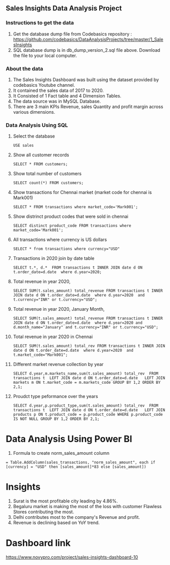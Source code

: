 ## Sales Insights Data Analysis Project

### Instructions to get the data

1. Get the database dump file from Codebasics repository : https://github.com/codebasics/DataAnalysisProjects/tree/master/1_SalesInsights
1. SQL database dump is in db_dump_version_2.sql file above. Download the file to your local computer.

### About the data
1. The Sales Insights Dashboard was built using the dataset provided by codebasics Youtube channel.
1. It contained the sales data of 2017 to 2020.
1. It Consisted of 1 Fact table and 4 Dimension Tables.
1. The data source was in MySQL Database.
1. There are 3 main KPIs Revenue, sales Quantity and profit margin across various dimensions.

### Data Analysis Using SQL

1. Select the database

    `USE sales`

1. Show all customer records

    `SELECT * FROM customers;`

1. Show total number of customers

    `SELECT count(*) FROM customers;`

1. Show transactions for Chennai market (market code for chennai is Mark001)

    `SELECT * FROM transactions where market_code='Mark001';`

1. Show distrinct product codes that were sold in chennai

    `SELECT distinct product_code FROM transactions where market_code='Mark001';`

1. All transactions where currency is US dollars

    `SELECT * from transactions where currency="USD"`

1. Transactions in 2020 join by date table

    `SELECT t.*, d.* 
FROM transactions t
INNER JOIN date d
ON t.order_date=d.date 
where d.year=2020;`

1. Total revenue in year 2020,

    `SELECT SUM(t.sales_amount) total_revenue
FROM transactions t
INNER JOIN date d
ON t.order_date=d.date 
where d.year=2020 
and t.currency="INR" or t.currency="USD";`
	
1. Total revenue in year 2020, January Month,

    `SELECT SUM(t.sales_amount) total_revenue
FROM transactions t
INNER JOIN date d
ON t.order_date=d.date 
where d.year=2020 and d.month_name="January"
and t.currency="INR" or t.currency="USD";`

1. Total revenue in year 2020 in Chennai

    `SELECT SUM(t.sales_amount) total_rev
FROM transactions t
INNER JOIN date d
ON t.order_date=d.date 
where d.year=2020 
and t.market_code="Mark001";`

1. Different market revenue collection by year
   
   `SELECT d.year,m.markets_name,sum(t.sales_amount) total_rev 
FROM transactions t 
LEFT JOIN date d
ON t.order_date=d.date  
LEFT JOIN markets m
ON t.market_code = m.markets_code
GROUP BY 1,2
ORDER BY 2,1;`

1. Proudct type peformance over the years

   `SELECT d.year,p.product_type,sum(t.sales_amount) total_rev 
FROM transactions t 
LEFT JOIN date d
ON t.order_date=d.date  
LEFT JOIN products p
ON t.product_code = p.product_code
WHERE p.product_code IS NOT NULL
GROUP BY 1,2
ORDER BY 2,1;`


Data Analysis Using Power BI
============================

1. Formula to create norm_sales_amount column

`= Table.AddColumn(sales_transactions, "norm_sales_amount", each if [currency] = "USD" then [sales_amount]*83 else [sales_amount])`


Insights
============================

1. Surat is the most profitable city leading by 4.86%.
2. Begaluru market is making the most of the loss with customer Flawless Stores contributing the most. 
3. Delhi contributes most to the company's Revenue and profit.
4. Revenue is declining based on YoY trend.


Dashboard link
============================

https://www.novypro.com/project/sales-insights-dashboard-10
